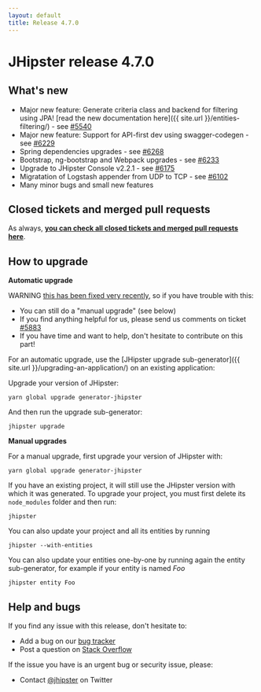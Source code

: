 ```yaml
---
layout: default
title: Release 4.7.0
---
```


JHipster release 4.7.0
==================

What's new
----------

- Major new feature: Generate criteria class and backend for filtering using JPA! [read the new documentation here]({{ site.url }}/entities-filtering/) - see [#5540](https://github.com/jhipster/generator-jhipster/pull/5540)
- Major new feature: Support for API-first dev using swagger-codegen - see [#6229](https://github.com/jhipster/generator-jhipster/pull/6229)
- Spring dependencies upgrades - see [#6268](https://github.com/jhipster/generator-jhipster/pull/6268)
- Bootstrap, ng-bootstrap and Webpack upgrades - see [#6233](https://github.com/jhipster/generator-jhipster/pull/6233)
- Upgrade to JHipster Console v2.2.1 - see [#6175](https://github.com/jhipster/generator-jhipster/pull/6175)
- Migratation of Logstash appender from UDP to TCP - see [#6102](https://github.com/jhipster/generator-jhipster/issues/6102)
- Many minor bugs and small new features

Closed tickets and merged pull requests
------------
As always, __[you can check all closed tickets and merged pull requests here](https://github.com/jhipster/generator-jhipster/issues?q=milestone%3A4.7.0+is%3Aclosed)__.

How to upgrade
------------

**Automatic upgrade**

WARNING [this has been fixed very recently](https://github.com/jhipster/generator-jhipster/pull/5966), so if you have trouble with this:

- You can still do a "manual upgrade" (see below)
- If you find anything helpful for us, please send us comments on ticket [#5883](https://github.com/jhipster/generator-jhipster/issues/5883)
- If you have time and want to help, don't hesitate to contribute on this part!

For an automatic upgrade, use the [JHipster upgrade sub-generator]({{ site.url }}/upgrading-an-application/) on an existing application:

Upgrade your version of JHipster:

```
yarn global upgrade generator-jhipster
```

And then run the upgrade sub-generator:

```
jhipster upgrade
```

**Manual upgrades**

For a manual upgrade, first upgrade your version of JHipster with:

```
yarn global upgrade generator-jhipster
```

If you have an existing project, it will still use the JHipster version with which it was generated.
To upgrade your project, you must first delete its `node_modules` folder and then run:

```
jhipster
```

You can also update your project and all its entities by running

```
jhipster --with-entities
```

You can also update your entities one-by-one by running again the entity sub-generator, for example if your entity is named _Foo_

```
jhipster entity Foo
```

Help and bugs
--------------

If you find any issue with this release, don't hesitate to:

- Add a bug on our [bug tracker](https://github.com/jhipster/generator-jhipster/issues?state=open)
- Post a question on [Stack Overflow](http://stackoverflow.com/tags/jhipster/info)

If the issue you have is an urgent bug or security issue, please:

- Contact [@jhipster](https://twitter.com/jhipster) on Twitter
